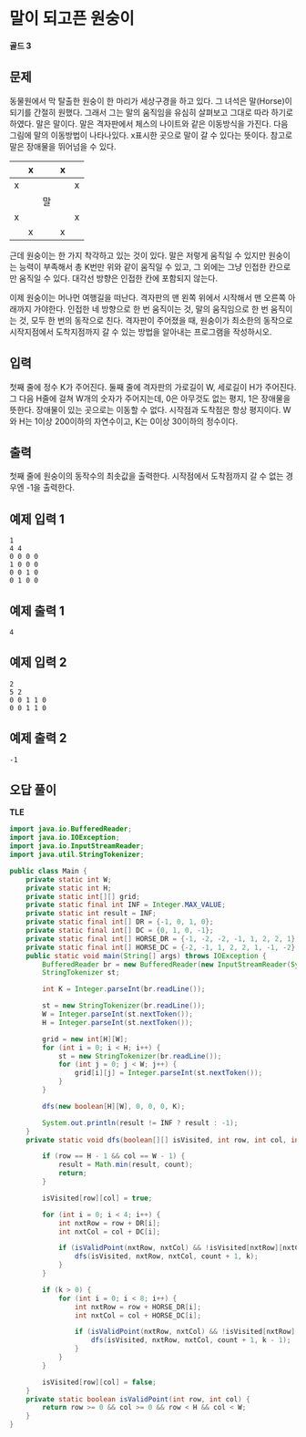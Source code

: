 # 말이 되고픈 원숭이

**골드 3**

## 문제 

동물원에서 막 탈출한 원숭이 한 마리가 세상구경을 하고 있다. 그 녀석은 말(Horse)이 되기를 간절히 원했다. 그래서 그는 말의 움직임을 유심히 살펴보고 그대로 따라 하기로 하였다. 말은 말이다. 말은 격자판에서 체스의 나이트와 같은 이동방식을 가진다. 다음 그림에 말의 이동방법이 나타나있다. x표시한 곳으로 말이 갈 수 있다는 뜻이다. 참고로 말은 장애물을 뛰어넘을 수 있다.

| 	|x|	 	|x|	|
|---|---|---|---|---|
|x|	| |	| 	 	x|
| | |말| | |	 	 
|x| | | | x|
| |x|	| 	x| |	 
근데 원숭이는 한 가지 착각하고 있는 것이 있다. 말은 저렇게 움직일 수 있지만 원숭이는 능력이 부족해서 총 K번만 위와 같이 움직일 수 있고, 그 외에는 그냥 인접한 칸으로만 움직일 수 있다. 대각선 방향은 인접한 칸에 포함되지 않는다.

이제 원숭이는 머나먼 여행길을 떠난다. 격자판의 맨 왼쪽 위에서 시작해서 맨 오른쪽 아래까지 가야한다. 인접한 네 방향으로 한 번 움직이는 것, 말의 움직임으로 한 번 움직이는 것, 모두 한 번의 동작으로 친다. 격자판이 주어졌을 때, 원숭이가 최소한의 동작으로 시작지점에서 도착지점까지 갈 수 있는 방법을 알아내는 프로그램을 작성하시오.

## 입력

첫째 줄에 정수 K가 주어진다. 둘째 줄에 격자판의 가로길이 W, 세로길이 H가 주어진다. 그 다음 H줄에 걸쳐 W개의 숫자가 주어지는데, 0은 아무것도 없는 평지, 1은 장애물을 뜻한다. 장애물이 있는 곳으로는 이동할 수 없다. 시작점과 도착점은 항상 평지이다. W와 H는 1이상 200이하의 자연수이고, K는 0이상 30이하의 정수이다.

## 출력 

첫째 줄에 원숭이의 동작수의 최솟값을 출력한다. 시작점에서 도착점까지 갈 수 없는 경우엔 -1을 출력한다.

## 예제 입력 1

```
1
4 4
0 0 0 0
1 0 0 0
0 0 1 0
0 1 0 0
```

## 예제 출력 1

```
4
```

## 예제 입력 2

```
2
5 2
0 0 1 1 0
0 0 1 1 0
```

## 예제 출력 2

```
-1
```

## 오답 풀이

**TLE**

```java
import java.io.BufferedReader;
import java.io.IOException;
import java.io.InputStreamReader;
import java.util.StringTokenizer;

public class Main {
    private static int W;
    private static int H;
    private static int[][] grid;
    private static final int INF = Integer.MAX_VALUE;
    private static int result = INF;
    private static final int[] DR = {-1, 0, 1, 0};
    private static final int[] DC = {0, 1, 0, -1};
    private static final int[] HORSE_DR = {-1, -2, -2, -1, 1, 2, 2, 1};
    private static final int[] HORSE_DC = {-2, -1, 1, 2, 2, 1, -1, -2};
    public static void main(String[] args) throws IOException {
        BufferedReader br = new BufferedReader(new InputStreamReader(System.in));
        StringTokenizer st;

        int K = Integer.parseInt(br.readLine());

        st = new StringTokenizer(br.readLine());
        W = Integer.parseInt(st.nextToken());
        H = Integer.parseInt(st.nextToken());

        grid = new int[H][W];
        for (int i = 0; i < H; i++) {
            st = new StringTokenizer(br.readLine());
            for (int j = 0; j < W; j++) {
                grid[i][j] = Integer.parseInt(st.nextToken());
            }
        }

        dfs(new boolean[H][W], 0, 0, 0, K);

        System.out.println(result != INF ? result : -1);
    }
    private static void dfs(boolean[][] isVisited, int row, int col, int count, int k) {

        if (row == H - 1 && col == W - 1) {
            result = Math.min(result, count);
            return;
        }

        isVisited[row][col] = true;

        for (int i = 0; i < 4; i++) {
            int nxtRow = row + DR[i];
            int nxtCol = col + DC[i];

            if (isValidPoint(nxtRow, nxtCol) && !isVisited[nxtRow][nxtCol] && grid[nxtRow][nxtCol] != 1) {
                dfs(isVisited, nxtRow, nxtCol, count + 1, k);
            }
        }

        if (k > 0) {
            for (int i = 0; i < 8; i++) {
                int nxtRow = row + HORSE_DR[i];
                int nxtCol = col + HORSE_DC[i];

                if (isValidPoint(nxtRow, nxtCol) && !isVisited[nxtRow][nxtCol] && grid[nxtRow][nxtCol] != 1) {
                    dfs(isVisited, nxtRow, nxtCol, count + 1, k - 1);
                }
            }
        }

        isVisited[row][col] = false;
    }
    private static boolean isValidPoint(int row, int col) {
        return row >= 0 && col >= 0 && row < H && col < W;
    }
}
```
